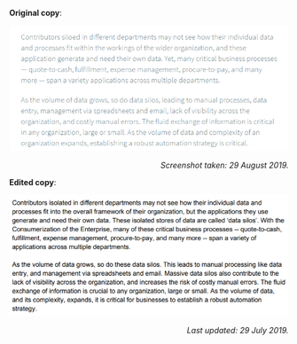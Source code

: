 **Original copy**:

![](celigo-integration-page-example.png)
<div style="text-align: right"><i>Screenshot taken: 29 August 2019.</i></div>


**Edited copy**:  

![](celigo-integration-edit-example.png)
<div style="text-align: right"><i>Last updated: 29 July 2019.</i></div>

